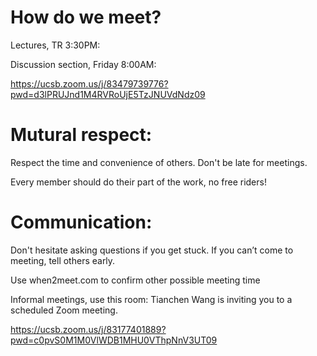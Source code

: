# How do we meet?
Lectures, TR 3:30PM:

Discussion section, Friday 8:00AM:

https://ucsb.zoom.us/j/83479739776?pwd=d3lPRUJnd1M4RVRoUjE5TzJNUVdNdz09


# Mutural respect: 
Respect the time and convenience of others. Don't be late for meetings.

Every member should do their part of the work, no free riders!

# Communication: 
Don't hesitate asking questions if you get stuck. If you can’t come to meeting, tell others early.

Use when2meet.com to confirm other possible meeting time

Informal meetings, use this room:
Tianchen Wang is inviting you to a scheduled Zoom meeting.

https://ucsb.zoom.us/j/83177401889?pwd=c0pvS0M1M0VlWDB1MHU0VThpNnV3UT09
